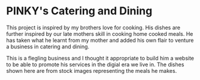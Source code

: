 # PINKY's Catering and Dining

This project is inspired by my brothers love for cooking. His dishes are further inspired by our late mothers skill in cooking home cooked meals. He has taken what he learnt from my mother and added his own flair to venture a business in catering and dining.

This is a flegling business and I thought it appropriate to build him a website to be able to promote his services in the digial era we live in. The dishes shown here are from stock images representing the meals he makes.
